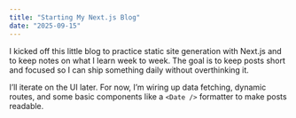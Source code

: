 ```yaml
---
title: "Starting My Next.js Blog"
date: "2025-09-15"
---
```


I kicked off this little blog to practice static site generation with Next.js and to keep notes on what I learn week to week. The goal is to keep posts short and focused so I can ship something daily without overthinking it.

I’ll iterate on the UI later. For now, I’m wiring up data fetching, dynamic routes, and some basic components like a `<Date />` formatter to make posts readable.
